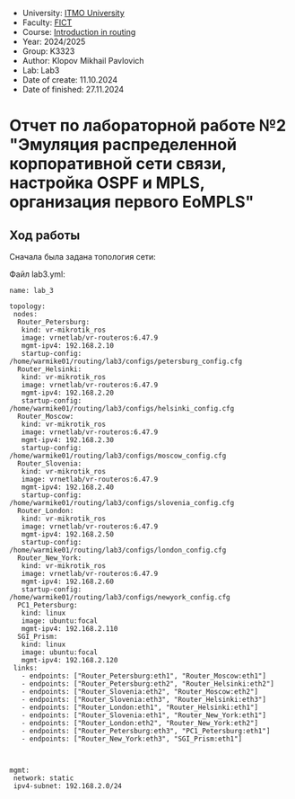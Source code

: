 - University: [ITMO University](https://itmo.ru/ru/)
- Faculty: [FICT](https://fict.itmo.ru)
- Course: [Introduction in routing](https://github.com/itmo-ict-faculty/introduction-in-routing)
- Year: 2024/2025
- Group: K3323
- Author: Klopov Mikhail Pavlovich
- Lab: Lab3
- Date of create: 11.10.2024
- Date of finished: 27.11.2024

# Отчет по лабораторной работе №2 "Эмуляция распределенной корпоративной сети связи, настройка OSPF и MPLS, организация первого EoMPLS"

## Ход работы

Сначала была задана топология сети:

Файл lab3.yml:
```
name: lab_3

topology:
 nodes:
  Router_Petersburg:
   kind: vr-mikrotik_ros
   image: vrnetlab/vr-routeros:6.47.9
   mgmt-ipv4: 192.168.2.10
   startup-config: /home/warmike01/routing/lab3/configs/petersburg_config.cfg   
  Router_Helsinki:
   kind: vr-mikrotik_ros
   image: vrnetlab/vr-routeros:6.47.9
   mgmt-ipv4: 192.168.2.20
   startup-config: /home/warmike01/routing/lab3/configs/helsinki_config.cfg    
  Router_Moscow:
   kind: vr-mikrotik_ros
   image: vrnetlab/vr-routeros:6.47.9
   mgmt-ipv4: 192.168.2.30
   startup-config: /home/warmike01/routing/lab3/configs/moscow_config.cfg     
  Router_Slovenia:
   kind: vr-mikrotik_ros
   image: vrnetlab/vr-routeros:6.47.9
   mgmt-ipv4: 192.168.2.40
   startup-config: /home/warmike01/routing/lab3/configs/slovenia_config.cfg         
  Router_London:
   kind: vr-mikrotik_ros
   image: vrnetlab/vr-routeros:6.47.9
   mgmt-ipv4: 192.168.2.50
   startup-config: /home/warmike01/routing/lab3/configs/london_config.cfg   
  Router_New_York:
   kind: vr-mikrotik_ros
   image: vrnetlab/vr-routeros:6.47.9
   mgmt-ipv4: 192.168.2.60
   startup-config: /home/warmike01/routing/lab3/configs/newyork_config.cfg       
  PC1_Petersburg:
   kind: linux
   image: ubuntu:focal
   mgmt-ipv4: 192.168.2.110  
  SGI_Prism:
   kind: linux
   image: ubuntu:focal
   mgmt-ipv4: 192.168.2.120     
 links:
   - endpoints: ["Router_Petersburg:eth1", "Router_Moscow:eth1"]
   - endpoints: ["Router_Petersburg:eth2", "Router_Helsinki:eth2"]
   - endpoints: ["Router_Slovenia:eth2", "Router_Moscow:eth2"]
   - endpoints: ["Router_Slovenia:eth3", "Router_Helsinki:eth3"]
   - endpoints: ["Router_London:eth1", "Router_Helsinki:eth1"]
   - endpoints: ["Router_Slovenia:eth1", "Router_New_York:eth1"]
   - endpoints: ["Router_London:eth2", "Router_New_York:eth2"]
   - endpoints: ["Router_Petersburg:eth3", "PC1_Petersburg:eth1"]
   - endpoints: ["Router_New_York:eth3", "SGI_Prism:eth1"]
   
   

mgmt:
 network: static
 ipv4-subnet: 192.168.2.0/24
```

